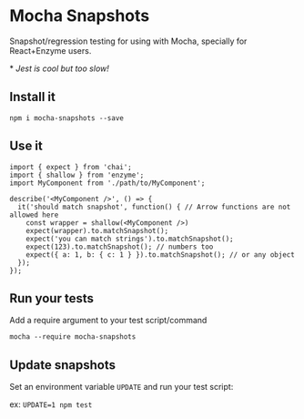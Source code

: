 # Mocha Snapshots
Snapshot/regression testing for using with Mocha, specially for React+Enzyme users.

\* _Jest is cool but too slow!_

## Install it
`npm i mocha-snapshots --save`

## Use it
```es6
import { expect } from 'chai';
import { shallow } from 'enzyme';
import MyComponent from './path/to/MyComponent';

describe('<MyComponent />', () => {
  it('should match snapshot', function() { // Arrow functions are not allowed here
    const wrapper = shallow(<MyComponent />)
    expect(wrapper).to.matchSnapshot();
    expect('you can match strings').to.matchSnapshot();
    expect(123).to.matchSnapshot(); // numbers too
    expect({ a: 1, b: { c: 1 } }).to.matchSnapshot(); // or any object
  });
});
```

## Run your tests
Add a require argument to your test script/command 

`mocha --require mocha-snapshots`

## Update snapshots
Set an environment variable `UPDATE` and run your test script:

ex: `UPDATE=1 npm test`